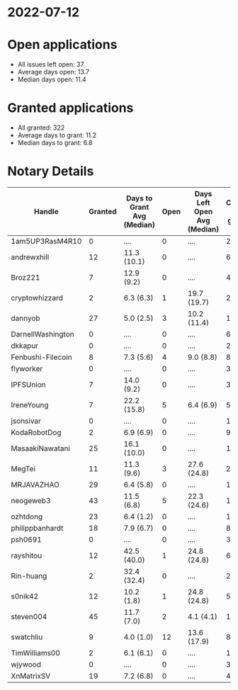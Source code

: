 2022-07-12
==========

# Open applications

- All issues left open: 37
- Average days open: 13.7
- Median days open: 11.4

# Granted applications

- All granted: 322
- Average days to grant: 11.2
- Median days to grant: 6.8

# Notary Details

| Handle            |   Granted | Days to Grant Avg (Median)   |   Open | Days Left Open Avg (Median)   |   Closed (no grant) |
|-------------------|-----------|------------------------------|--------|-------------------------------|---------------------|
| 1am5UP3RasM4R10   |         0 | ....                         |      0 | ....                          |                   2 |
| andrewxhill       |        12 | 11.3  (10.1)                 |      0 | ....                          |                  69 |
| Broz221           |         7 | 12.9  (9.2)                  |      0 | ....                          |                  41 |
| cryptowhizzard    |         2 | 6.3  (6.3)                   |      1 | 19.7  (19.7)                  |                  22 |
| dannyob           |        27 | 5.0  (2.5)                   |      3 | 10.2  (11.4)                  |                 136 |
| DarnellWashington |         0 | ....                         |      0 | ....                          |                   6 |
| dkkapur           |         0 | ....                         |      0 | ....                          |                   2 |
| Fenbushi-Filecoin |         8 | 7.3  (5.6)                   |      4 | 9.0  (8.8)                    |                  88 |
| flyworker         |         0 | ....                         |      0 | ....                          |                   3 |
| IPFSUnion         |         7 | 14.0  (9.2)                  |      0 | ....                          |                  33 |
| IreneYoung        |         7 | 22.2  (15.8)                 |      5 | 6.4  (6.9)                    |                  56 |
| jsonsivar         |         0 | ....                         |      0 | ....                          |                  13 |
| KodaRobotDog      |         2 | 6.9  (6.9)                   |      0 | ....                          |                   9 |
| MasaakiNawatani   |        25 | 16.1  (10.0)                 |      0 | ....                          |                 112 |
| MegTei            |        11 | 11.3  (9.6)                  |      3 | 27.6  (24.8)                  |                  28 |
| MRJAVAZHAO        |        29 | 6.4  (5.8)                   |      0 | ....                          |                 122 |
| neogeweb3         |        43 | 11.5  (6.8)                  |      5 | 22.3  (24.6)                  |                 134 |
| ozhtdong          |        23 | 6.4  (1.2)                   |      0 | ....                          |                 126 |
| philippbanhardt   |        18 | 7.9  (6.7)                   |      0 | ....                          |                  81 |
| psh0691           |         0 | ....                         |      0 | ....                          |                   3 |
| rayshitou         |        12 | 42.5  (40.0)                 |      1 | 24.8  (24.8)                  |                  65 |
| Rin-huang         |         2 | 32.4  (32.4)                 |      0 | ....                          |                   2 |
| s0nik42           |        12 | 10.2  (1.8)                  |      1 | 24.8  (24.8)                  |                  50 |
| steven004         |        45 | 11.7  (7.0)                  |      2 | 4.1  (4.1)                    |                 183 |
| swatchliu         |         9 | 4.0  (1.0)                   |     12 | 13.6  (17.9)                  |                  84 |
| TimWilliams00     |         2 | 6.1  (6.1)                   |      0 | ....                          |                  13 |
| wjywood           |         0 | ....                         |      0 | ....                          |                  39 |
| XnMatrixSV        |        19 | 7.2  (6.8)                   |      0 | ....                          |                  41 |